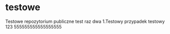 # testowe
Testowe repozytorium publiczne test raz dwa 
1.Testowy przypadek testowy 123  555555555555555555
 
